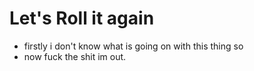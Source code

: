 # Let's Roll it again

- firstly i don't know what is going on with this thing so
- now fuck the shit im out.
